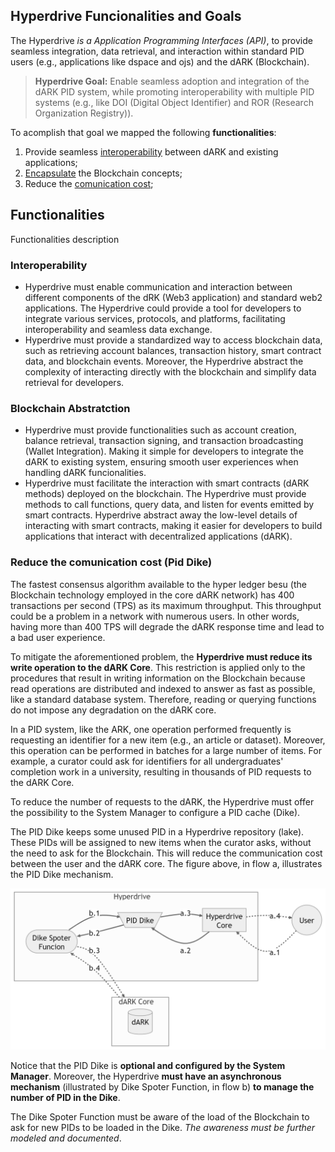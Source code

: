 ## Hyperdrive Funcionalities and Goals

The Hyperdrive *is a Application Programming Interfaces (API)*, to provide seamless integration, data retrieval, and interaction within standard PID users (e.g., applications like dspace and ojs) and the dARK (Blockchain). 

> **Hyperdrive Goal:** Enable seamless adoption and integration of the dARK PID system, while promoting interoperability with multiple PID systems (e.g., like DOI (Digital Object Identifier) and ROR (Research Organization Registry)).

To acomplish that goal we mapped the following **functionalities**:

1. Provide seamless [interoperability](#interoperability) between dARK and existing applications;
1. [Encapsulate](#blockchain-abstratction) the Blockchain concepts;
1. Reduce the [comunication cost](#pid-dike);


## Functionalities

Functionalities description

### Interoperability

- Hyperdrive must enable communication and interaction between different components of the dRK (Web3 application) and standard web2 applications. The Hyperdrive could provide a tool for  developers to integrate various services, protocols, and platforms, facilitating interoperability and seamless data exchange.
- Hyperdrive must provide a standardized way to access blockchain data, such as retrieving account balances, transaction history, smart contract data, and blockchain events. Moreover, the Hyperdrive abstract the complexity of interacting directly with the blockchain and simplify data retrieval for developers.

### Blockchain Abstratction


- Hyperdrive must provide functionalities such as account creation, balance retrieval, transaction signing, and transaction broadcasting (Wallet Integration). Making it simple for developers to integrate the dARK to existing system, ensuring smooth user experiences when handling dARK funcionalities.
- Hyperdrive must facilitate the interaction with smart contracts (dARK methods) deployed on the blockchain. The Hyperdrive must provide methods to call functions, query data, and listen for events emitted by smart contracts. Hyperdrive abstract away the low-level details of interacting with smart contracts, making it easier for developers to build applications that interact with decentralized applications (dARK).

    
### Reduce the comunication cost (Pid Dike)

The fastest consensus algorithm available to the hyper ledger besu (the Blockchain technology employed in the core dARK network)  has 400 transactions per second (TPS) as its maximum throughput. This throughput could be a problem in a network with numerous users. In other words, having more than 400 TPS will degrade the dARK response time and lead to a bad user experience. 

To mitigate the aforementioned problem, the **Hyperdrive must reduce its write operation to the dARK Core**. This restriction is applied only to the procedures that result in writing information on the Blockchain because read operations are distributed and indexed to answer as fast as possible, like a standard database system. Therefore, reading or querying functions do not impose any degradation on the dARK core.

In a PID system, like the ARK, one operation performed frequently is requesting an identifier for a new item (e.g., an article or dataset). Moreover, this operation can be performed in batches for a large number of items. For example, a curator could ask for identifiers for all undergraduates' completion work in a university, resulting in thousands of PID requests to the dARK Core. 

To reduce the number of requests to the dARK, the Hyperdrive must offer the possibility to the System Manager to configure a PID cache (Dike). 

The PID Dike keeps some unused PID in a Hyperdrive repository (lake). These PIDs will be assigned to new items when the curator asks, without the need to ask for the Blockchain. This will reduce the communication cost between the user and the dARK core. The figure above, in flow a, illustrates the PID Dike mechanism. 

![](./figures/architecture/func_pidDike.png)

Notice that the PID Dike is **optional and configured by the System Manager**. Moreover, the Hyperdrive **must have an asynchronous mechanism** (illustrated by Dike Spoter Function, in flow b) **to manage the number of PID in the Dike**.

The Dike Spoter Function must be aware of the load of the Blockchain to ask for new PIDs to be loaded in the Dike. _The awareness must be further modeled and documented_. 